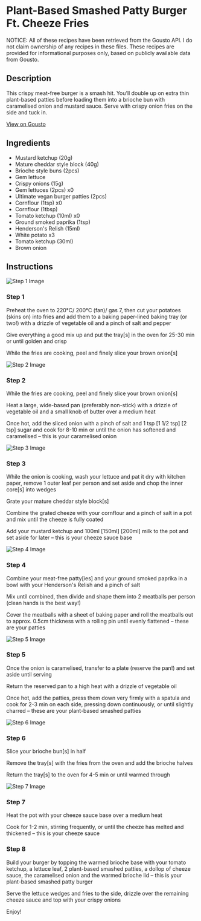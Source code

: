 # Plant-Based Smashed Patty Burger Ft. Cheeze Fries

NOTICE: All of these recipes have been retrieved from the Gousto API. I do not claim ownership of any recipes in these files. These recipes are provided for informational purposes only, based on publicly available data from Gousto.

## Description

This crispy meat-free burger is a smash hit. You’ll double up on extra thin plant-based patties before loading them into a brioche bun with caramelised onion and mustard sauce. Serve with crispy onion fries on the side and tuck in.

[View on Gousto](https://www.gousto.co.uk/recipes/cookbook/plant-based-smashed-patty-burger-ft-crispy-onion-cheese-fries)

## Ingredients

- Mustard ketchup (20g)
- Mature cheddar style block (40g)
- Brioche style buns (2pcs)
- Gem lettuce
- Crispy onions (15g)
- Gem lettuces (2pcs) x0
- Ultimate vegan burger patties (2pcs)
- Cornflour (1tsp) x0
- Cornflour (1tbsp)
- Tomato ketchup (10ml) x0
- Ground smoked paprika (1tsp)
- Henderson's Relish (15ml)
- White potato x3
- Tomato ketchup (30ml)
- Brown onion

## Instructions

![Step 1 Image](https://production-media.gousto.co.uk/cms/recipe-step-image/step-1-copy-9-1691496614469-x200.jpg)

### Step 1

Preheat the oven to 220°C/ 200°C (fan)/ gas 7, then cut your potatoes (skins on) into fries and add them to a baking paper-lined baking tray (or two!) with a drizzle of vegetable oil and a pinch of salt and pepper

Give everything a good mix up and put the tray[s] in the oven for 25-30 min or until golden and crisp

While the fries are cooking, peel and finely slice your brown onion[s]

![Step 2 Image](https://production-media.gousto.co.uk/cms/recipe-step-image/step-2-copy-10-1691496617794-x200.jpg)

### Step 2

While the fries are cooking, peel and finely slice your brown onion[s]

Heat a large, wide-based pan (preferably non-stick) with a drizzle of vegetable oil and a small knob of butter over a medium heat

Once hot, add the sliced onion with a pinch of salt and 1 tsp <span class="text-purple">[1 1/2 tsp]</span> <span class="text-danger">[2 tsp]</span> sugar and cook for 8-10 min or until the onion has softened and caramelised – this is your caramelised onion

![Step 3 Image](https://production-media.gousto.co.uk/cms/recipe-step-image/step-3-copy-10-1691496621554-x200.jpg)

### Step 3

While the onion is cooking, wash your lettuce and pat it dry with kitchen paper, remove 1 outer leaf per person and set aside and chop the inner core[s] into wedges

Grate your mature cheddar style block[s]

Combine the grated cheeze with your cornflour and a pinch of salt in a pot and mix until the cheeze is fully coated

Add your mustard ketchup and 100ml <span class="text-purple">[150ml]</span> <span class="text-danger">[200ml]</span> milk to the pot and set aside for later – this is your cheeze sauce base

![Step 4 Image](https://production-media.gousto.co.uk/cms/recipe-step-image/step-4-copy-9-1691496625469-x200.jpg)

### Step 4

Combine your meat-free patty[ies] and your ground smoked paprika in a bowl with your Henderson's Relish and a pinch of salt

Mix until combined, then divide and shape them into 2 meatballs per person (clean hands is the best way!)

Cover the meatballs with a sheet of baking paper and roll the meatballs out to approx. 0.5cm thickness with a rolling pin until evenly flattened – these are your patties

![Step 5 Image](https://production-media.gousto.co.uk/cms/recipe-step-image/step-5-copy-8-1691496628580-x200.jpg)

### Step 5

Once the onion is caramelised, transfer to a plate (reserve the pan!) and set aside until serving

Return the reserved pan to a high heat with a drizzle of vegetable oil

Once hot, add the patties, press them down very firmly with a spatula and cook for 2-3 min on each side, pressing down continuously, or until slightly charred – these are your plant-based smashed patties

![Step 6 Image](https://production-media.gousto.co.uk/cms/recipe-step-image/step-6-copy-8-1691496634872-x200.jpg)

### Step 6

Slice your brioche bun[s] in half

Remove the tray[s] with the fries from the oven and add the brioche halves

Return the tray[s] to the oven for 4-5 min or until warmed through

![Step 7 Image](https://production-media.gousto.co.uk/cms/recipe-step-image/step-7-copy-12-1691496637995-x200.jpg)

### Step 7

Heat the pot with your cheeze sauce base over a medium heat

Cook for 1-2 min, stirring frequently, or until the cheeze has melted and thickened – this is your cheeze sauce

### Step 8

Build your burger by topping the warmed brioche base with your tomato ketchup, a lettuce leaf, 2 plant-based smashed patties, a dollop of cheeze sauce, the caramelised onion and the warmed brioche lid – this is your plant-based smashed patty burger

Serve the lettuce wedges and fries to the side, drizzle over the remaining cheeze sauce and top with your crispy onions

Enjoy!

